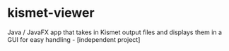 # kismet-viewer
Java / JavaFX app that takes in Kismet output files and displays them in a GUI for easy handling - [independent project]
